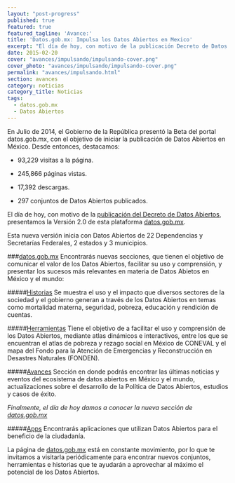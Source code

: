 ```yaml
---
layout: "post-progress"
published: true
featured: true
featured_tagline: 'Avance:'
title: 'Datos.gob.mx: Impulsa los Datos Abiertos en Mexico'
excerpt: "El día de hoy, con motivo de la publicación Decreto de Datos Abiertos, el Gobierno de la República presenta la Versión 2.0 de la plataforma datos.gob.mx. Esta nueva versión inicia con Datos Abiertos de 29 instituciones, incluyendo dependencias y entidades de la Administración Pública Federal (APF), estados y municipios."
date: 2015-02-20
cover: "avances/impulsando/impulsando-cover.png"
cover_photo: "avances/impulsando/impulsando-cover.png"
permalink: "avances/impulsando.html"
section: avances
category: noticias
category_title: Noticias
tags: 
  - datos.gob.mx
  - Datos Abiertos
---
```


En Julio de 2014, el Gobierno de la República presentó la Beta del portal datos.gob.mx, con el objetivo de iniciar la publicación de Datos Abiertos en México. Desde entonces, destacamos:

+ <p>93,229 visitas a la página.</p>
+ <p>245,866 páginas vistas.</p>
+ <p>17,392 descargas.</p>
+ <p>297 conjuntos de Datos Abiertos publicados.</p><p></p>

El día de hoy, con motivo de la [publicación del Decreto de Datos Abiertos](http://www.dof.gob.mx/nota_detalle.php?codigo=5382838&fecha=20/02/2015), presentamos la Versión 2.0 de esta plataforma [datos.gob.mx](http://datos.gob.mx).

Esta nueva versión inicia con Datos Abiertos de 22 Dependencias y Secretarías Federales, 2 estados y 3 municipios.

###[datos.gob.mx](http://datos.gob.mx) 
Encontrarás nuevas secciones, que tienen el objetivo de comunicar el valor de los Datos Abiertos, facilitar su uso y comprensión, y presentar los sucesos más relevantes en materia de Datos Abietos en México y el mundo:

#####[Historias](http://datos.gob.mx/historias/)
Se muestra el uso y el impacto que diversos sectores de la sociedad y el gobierno generan a través de los Datos Abiertos en temas como mortalidad materna, seguridad, pobreza, educación y rendición de cuentas. 

#####[Herramientas](http://datos.gob.mx/herramientas/)
Tiene el objetivo de a facilitar el uso y comprensión de los Datos Abiertos, mediante atlas dinámicos e interactivos, entre los que se encuentran el atlas de pobreza y rezago social en México de CONEVAL y el mapa del Fondo para la Atención de Emergencias y Reconstrucción en Desastres Naturales (FONDEN). 

#####[Avances](http://datos.gob.mx/avances/)
Sección en donde podrás encontrar las últimas noticias y eventos del ecosistema de datos abiertos en México y el mundo, actualizaciones sobre el desarrollo de la Política de Datos Abiertos, estudios y casos de éxito.

*Finalmente, el día de hoy damos a conocer la nueva sección de [datos.gob.mx](http://datos.gob.mx)*

#####[Apps](http://datos.gob.mx/apps/) 
Encontrarás aplicaciones que utilizan Datos Abiertos para el beneficio de la ciudadanía.
 

La página de [datos.gob.mx](http://datos.gob.mx) está en constante movimiento, por lo que te invitamos a visitarla periódicamente para encontrar nuevos conjuntos, herramientas e historias que te ayudarán a aprovechar al máximo el potencial de los Datos Abiertos. 
